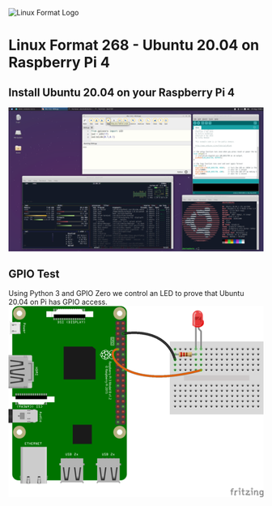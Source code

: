 ![Linux Format Logo](https://www.linuxformat.com/themes/linuxformat2015/logo.jpg)
# Linux Format 268 - Ubuntu 20.04 on Raspberry Pi 4

## Install Ubuntu 20.04 on your Raspberry Pi 4
![Xubuntu Desktop](/Images/Main.png)

## GPIO Test
Using Python 3 and GPIO Zero we control an LED to prove that Ubuntu 20.04 on Pi has GPIO access.
![GPIO Test Diagram](/GPIO_Test_Diagram/GPIO_Test_bb.png)
